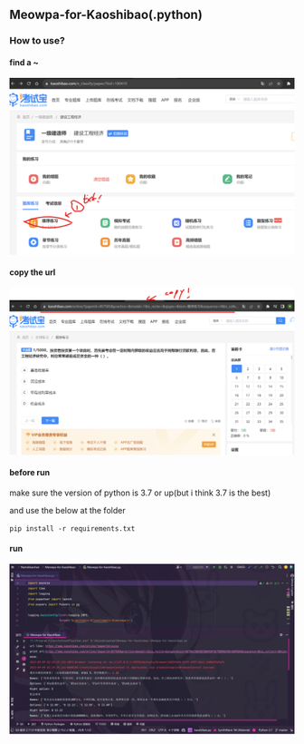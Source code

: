 ## Meowpa-for-Kaoshibao(.python)

### How to use?

#### find a ~

![help1](png/help1.png)



#### copy the url

![image-20230909021712381](png/help2.png)

#### before run

make sure the version of python is 3.7 or up(but i think 3.7 is the best)

and use the below at the folder

`pip install -r requirements.txt`

#### run

![image-20230909022031092](png/help3.png)